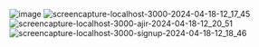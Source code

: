 
![image](https://github.com/wassimrahali/arabsoft-april/assets/140222867/7341f08a-a868-49d0-8d3e-cef716c84092)
![screencapture-localhost-3000-2024-04-18-12_17_45](https://github.com/wassimrahali/arabsoft-april/assets/140222867/acea2d23-ce24-45fe-8642-7aa645403115)
![screencapture-localhost-3000-ajir-2024-04-18-12_20_51](https://github.com/wassimrahali/arabsoft-april/assets/140222867/deee4ae5-6391-4552-ad8e-c80403f185e3)
![screencapture-localhost-3000-signup-2024-04-18-12_18_46](https://github.com/wassimrahali/arabsoft-april/assets/140222867/5b4f56da-206b-4c61-b487-e754a44a42fe)
